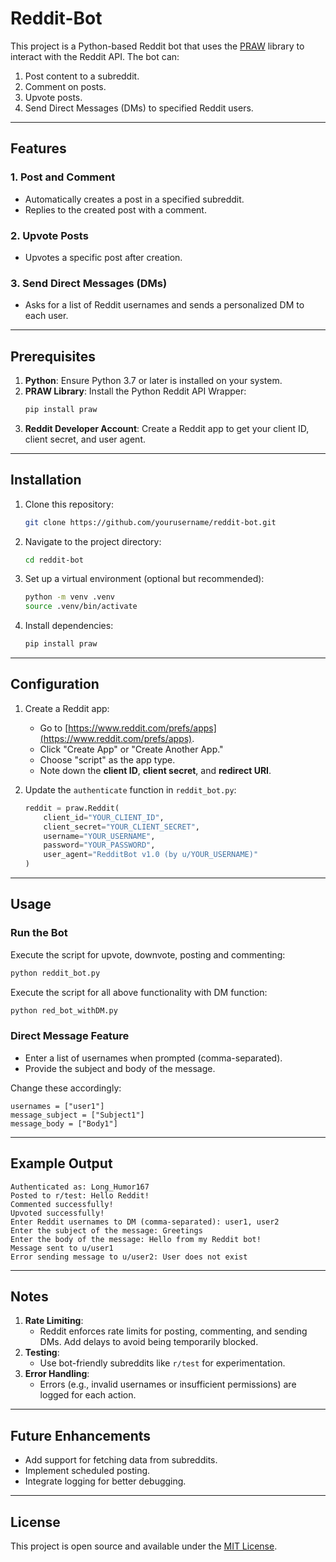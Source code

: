 # Reddit-Bot

This project is a Python-based Reddit bot that uses the [PRAW](https://praw.readthedocs.io/) library to interact with the Reddit API. The bot can:

1. Post content to a subreddit.
2. Comment on posts.
3. Upvote posts.
4. Send Direct Messages (DMs) to specified Reddit users.

---

## Features

### 1. Post and Comment
- Automatically creates a post in a specified subreddit.
- Replies to the created post with a comment.

### 2. Upvote Posts
- Upvotes a specific post after creation.

### 3. Send Direct Messages (DMs)
- Asks for a list of Reddit usernames and sends a personalized DM to each user.

---

## Prerequisites

1. **Python**: Ensure Python 3.7 or later is installed on your system.
2. **PRAW Library**: Install the Python Reddit API Wrapper:
   ```bash
   pip install praw
   ```
3. **Reddit Developer Account**: Create a Reddit app to get your client ID, client secret, and user agent.

---

## Installation

1. Clone this repository:
   ```bash
   git clone https://github.com/yourusername/reddit-bot.git
   ```
2. Navigate to the project directory:
   ```bash
   cd reddit-bot
   ```
3. Set up a virtual environment (optional but recommended):
   ```bash
   python -m venv .venv
   source .venv/bin/activate
   ```
4. Install dependencies:
   ```bash
   pip install praw
   ```

---

## Configuration

1. Create a Reddit app:
   - Go to [https://www.reddit.com/prefs/apps](https://www.reddit.com/prefs/apps).
   - Click "Create App" or "Create Another App."
   - Choose "script" as the app type.
   - Note down the **client ID**, **client secret**, and **redirect URI**.

2. Update the `authenticate` function in `reddit_bot.py`:
   ```python
   reddit = praw.Reddit(
       client_id="YOUR_CLIENT_ID",
       client_secret="YOUR_CLIENT_SECRET",
       username="YOUR_USERNAME",
       password="YOUR_PASSWORD",
       user_agent="RedditBot v1.0 (by u/YOUR_USERNAME)"
   )
   ```

---

## Usage

### Run the Bot
Execute the script for upvote, downvote, posting and commenting:
```bash
python reddit_bot.py
```


Execute the script for all above functionality with DM function:
```bash
python red_bot_withDM.py
```

### Direct Message Feature
- Enter a list of usernames when prompted (comma-separated).
- Provide the subject and body of the message.

Change these accordingly:
```
usernames = ["user1"]
message_subject = ["Subject1"]
message_body = ["Body1"]
```

---

## Example Output

```
Authenticated as: Long_Humor167
Posted to r/test: Hello Reddit!
Commented successfully!
Upvoted successfully!
Enter Reddit usernames to DM (comma-separated): user1, user2
Enter the subject of the message: Greetings
Enter the body of the message: Hello from my Reddit bot!
Message sent to u/user1
Error sending message to u/user2: User does not exist
```

---

## Notes

1. **Rate Limiting**:
   - Reddit enforces rate limits for posting, commenting, and sending DMs. Add delays to avoid being temporarily blocked.
2. **Testing**:
   - Use bot-friendly subreddits like `r/test` for experimentation.
3. **Error Handling**:
   - Errors (e.g., invalid usernames or insufficient permissions) are logged for each action.

---

## Future Enhancements
- Add support for fetching data from subreddits.
- Implement scheduled posting.
- Integrate logging for better debugging.

---

## License
This project is open source and available under the [MIT License](LICENSE).

